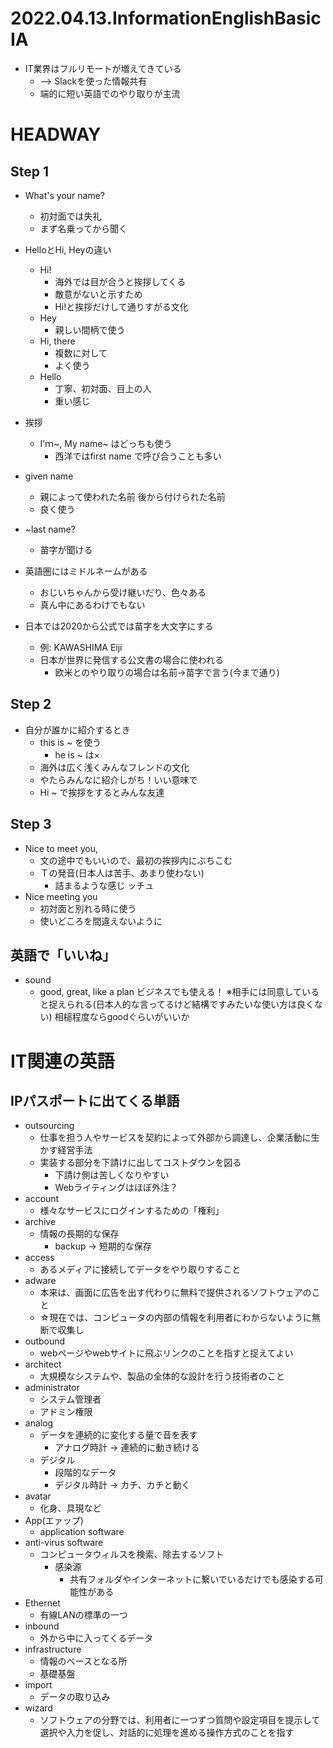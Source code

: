 # 2022.04.13.InformationEnglishBasicIA
- IT業界はフルリモートが増えてきている
  - --> Slackを使った情報共有
  - 端的に短い英語でのやり取りが主流

# HEADWAY
## Step 1
- What's your name?
  - 初対面では失礼
  - まず名乗ってから聞く

- HelloとHi, Heyの違い
  - Hi!
    - 海外では目が合うと挨拶してくる
    - 敵意がないと示すため
    - Hi!と挨拶だけして通りすがる文化
  - Hey
    - 親しい間柄で使う
  - Hi, there
    - 複数に対して
    - よく使う
  - Hello
    - 丁寧、初対面、目上の人
    - 重い感じ

- 挨拶
  - I’ｍ~, My name~ はどっちも使う
    - 西洋ではfirst name で呼び合うことも多い

- given name
  - 親によって使われた名前 後から付けられた名前
  - 良く使う

- ~last name?
  - 苗字が聞ける

- 英語圏にはミドルネームがある
  - おじいちゃんから受け継いだり、色々ある
  - 真ん中にあるわけでもない

- 日本では2020から公式では苗字を大文字にする
  - 例: KAWASHIMA Eiji
  - 日本が世界に発信する公文書の場合に使われる
    - 欧米とのやり取りの場合は名前->苗字で言う(今まで通り)

## Step 2
- 自分が誰かに紹介するとき
  - this is ~ を使う
    - he is ~ は×
  - 海外は広く浅くみんなフレンドの文化
  - やたらみんなに紹介しがち！いい意味で
  - Hi ~ で挨拶をするとみんな友達

## Step 3
- Nice to meet you,
  - 文の途中でもいいので、最初の挨拶内にぶちこむ
  - Ｔの発音(日本人は苦手、あまり使わない)
    - 詰まるような感じ ッチュ
- Nice meeting you
  - 初対面と別れる時に使う
  - 使いどころを間違えないように

## 英語で「いいね」
- sound
  - good, great, like a plan
ビジネスでも使える！
※相手には同意していると捉えられる(日本人的な言ってるけど結構ですみたいな使い方は良くない)
相槌程度ならgoodぐらいがいいか

# IT関連の英語
## IPパスポートに出てくる単語
- outsourcing
  - 仕事を担う人やサービスを契約によって外部から調達し、企業活動に生かす経営手法
  - 実装する部分を下請けに出してコストダウンを図る
    - 下請け側は苦しくなりやすい
    - Webライティングはほぼ外注？
- account
  - 様々なサービスにログインするための「権利」
- archive
  - 情報の長期的な保存
    - backup -> 短期的な保存
- access
  - あるメディアに接続してデータをやり取りすること
- adware
  - 本来は、画面に広告を出す代わりに無料で提供されるソフトウェアのこと
  - ☆現在では、コンピュータの内部の情報を利用者にわからないように無断で収集し
- outbound
  - webページやwebサイトに飛ぶリンクのことを指すと捉えてよい
- architect
  - 大規模なシステムや、製品の全体的な設計を行う技術者のこと
- administrator
  - システム管理者
  - アドミン権限
- analog
  - データを連続的に変化する量で音を表す
    - アナログ時計 -> 連続的に動き続ける
  - デジタル
    - 段階的なデータ
    - デジタル時計 -> カチ、カチと動く
- avatar
  - 化身、具現など
- App(エァップ)
  - application software
- anti-virus software
  - コンピュータウィルスを検索、除去するソフト
    - 感染源
      - 共有フォルダやインターネットに繋いでいるだけでも感染する可能性がある
- Ethernet
  - 有線LANの標準の一つ
- inbound
  - 外から中に入ってくるデータ
- infrastructure
  - 情報のベースとなる所
  - 基礎基盤
- import
  - データの取り込み
- wizard
  - ソフトウェアの分野では、利用者に一つずつ質問や設定項目を提示して選択や入力を促し、対話的に処理を進める操作方式のことを指す
